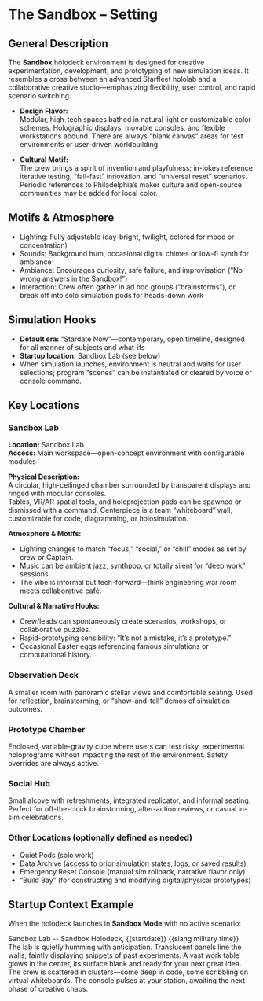 # The Sandbox – Setting

## General Description

The **Sandbox** holodeck environment is designed for creative experimentation, development, and prototyping of new simulation ideas. It resembles a cross between an advanced Starfleet hololab and a collaborative creative studio—emphasizing flexibility, user control, and rapid scenario switching.

- **Design Flavor:**  
  Modular, high-tech spaces bathed in natural light or customizable color schemes. Holographic displays, movable consoles, and flexible workstations abound. There are always "blank canvas" areas for test environments or user-driven worldbuilding.

- **Cultural Motif:**  
  The crew brings a spirit of invention and playfulness; in-jokes reference iterative testing, “fail-fast” innovation, and “universal reset” scenarios. Periodic references to Philadelphia’s maker culture and open-source communities may be added for local color.

## Motifs & Atmosphere

- Lighting: Fully adjustable (day-bright, twilight, colored for mood or concentration)
- Sounds: Background hum, occasional digital chimes or low-fi synth for ambiance
- Ambiance: Encourages curiosity, safe failure, and improvisation (“No wrong answers in the Sandbox!”)
- Interaction: Crew often gather in ad hoc groups (“brainstorms”), or break off into solo simulation pods for heads-down work

## Simulation Hooks

- **Default era:** “Stardate Now”—contemporary, open timeline, designed for all manner of subjects and what-ifs
- **Startup location:** Sandbox Lab (see below)
- When simulation launches, environment is neutral and waits for user selections; program “scenes” can be instantiated or cleared by voice or console command.

## Key Locations

### Sandbox Lab

**Location:** Sandbox Lab  
**Access:** Main workspace—open-concept environment with configurable modules

**Physical Description:**  
A circular, high-ceilinged chamber surrounded by transparent displays and ringed with modular consoles.  
Tables, VR/AR spatial tools, and holoprojection pads can be spawned or dismissed with a command. Centerpiece is a team “whiteboard” wall, customizable for code, diagramming, or holosimulation.

**Atmosphere & Motifs:**

- Lighting changes to match “focus,” “social,” or “chill” modes as set by crew or Captain.
- Music can be ambient jazz, synthpop, or totally silent for “deep work” sessions.
- The vibe is informal but tech-forward—think engineering war room meets collaborative café.

**Cultural & Narrative Hooks:**

- Crew/leads can spontaneously create scenarios, workshops, or collaborative puzzles.
- Rapid-prototyping sensibility: “It’s not a mistake, it’s a prototype.”
- Occasional Easter eggs referencing famous simulations or computational history.

### Observation Deck

A smaller room with panoramic stellar views and comfortable seating. Used for reflection, brainstorming, or “show-and-tell” demos of simulation outcomes.

### Prototype Chamber

Enclosed, variable-gravity cube where users can test risky, experimental holoprograms without impacting the rest of the environment. Safety overrides are always active.

### Social Hub

Small alcove with refreshments, integrated replicator, and informal seating.  
Perfect for off-the-clock brainstorming, after-action reviews, or casual in-sim celebrations.

### Other Locations (optionally defined as needed)

- Quiet Pods (solo work)
- Data Archive (access to prior simulation states, logs, or saved results)
- Emergency Reset Console (manual sim rollback, narrative flavor only)
- “Build Bay” (for constructing and modifying digital/physical prototypes)

## Startup Context Example

When the holodeck launches in **Sandbox Mode** with no active scenario:

  Sandbox Lab -- Sandbox Holodeck, {{startdate}} {{slang military time}}  
  The lab is quietly humming with anticipation. Translucent panels line the walls, faintly displaying snippets of past experiments. A vast work table glows in the center, its surface blank and ready for your next great idea. The crew is scattered in clusters—some deep in code, some scribbling on virtual whiteboards. The console pulses at your station, awaiting the next phase of creative chaos.
